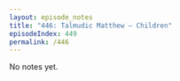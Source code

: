 ```yaml
---
layout: episode_notes
title: "446: Talmudic Matthew — Children"
episodeIndex: 449
permalink: /446
---
```

No notes yet.
